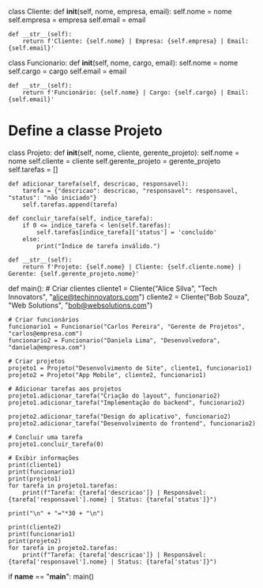 
class Cliente:
    def __init__(self, nome, empresa, email):
        self.nome = nome
        self.empresa = empresa
        self.email = email

    def __str__(self):
        return f'Cliente: {self.nome} | Empresa: {self.empresa} | Email: {self.email}'


class Funcionario:
    def __init__(self, nome, cargo, email):
        self.nome = nome
        self.cargo = cargo
        self.email = email

    def __str__(self):
        return f'Funcionário: {self.nome} | Cargo: {self.cargo} | Email: {self.email}'

# Define a classe Projeto
class Projeto:
    def __init__(self, nome, cliente, gerente_projeto):
        self.nome = nome
        self.cliente = cliente
        self.gerente_projeto = gerente_projeto
        self.tarefas = []

    def adicionar_tarefa(self, descricao, responsavel):
        tarefa = {"descricao": descricao, "responsavel": responsavel, "status": "não iniciado"}
        self.tarefas.append(tarefa)

    def concluir_tarefa(self, indice_tarefa):
        if 0 <= indice_tarefa < len(self.tarefas):
            self.tarefas[indice_tarefa]['status'] = 'concluído'
        else:
            print("Índice de tarefa inválido.")

    def __str__(self):
        return f'Projeto: {self.nome} | Cliente: {self.cliente.nome} | Gerente: {self.gerente_projeto.nome}'


def main():
    # Criar clientes
    cliente1 = Cliente("Alice Silva", "Tech Innovators", "alice@techinnovators.com")
    cliente2 = Cliente("Bob Souza", "Web Solutions", "bob@websolutions.com")

    # Criar funcionários
    funcionario1 = Funcionario("Carlos Pereira", "Gerente de Projetos", "carlos@empresa.com")
    funcionario2 = Funcionario("Daniela Lima", "Desenvolvedora", "daniela@empresa.com")

    # Criar projetos
    projeto1 = Projeto("Desenvolvimento de Site", cliente1, funcionario1)
    projeto2 = Projeto("App Mobile", cliente2, funcionario1)

    # Adicionar tarefas aos projetos
    projeto1.adicionar_tarefa("Criação do layout", funcionario2)
    projeto1.adicionar_tarefa("Implementação do backend", funcionario2)

    projeto2.adicionar_tarefa("Design do aplicativo", funcionario2)
    projeto2.adicionar_tarefa("Desenvolvimento do frontend", funcionario2)

    # Concluir uma tarefa
    projeto1.concluir_tarefa(0)

    # Exibir informações
    print(cliente1)
    print(funcionario1)
    print(projeto1)
    for tarefa in projeto1.tarefas:
        print(f"Tarefa: {tarefa['descricao']} | Responsável: {tarefa['responsavel'].nome} | Status: {tarefa['status']}")
    
    print("\n" + "="*30 + "\n")

    print(cliente2)
    print(funcionario1)
    print(projeto2)
    for tarefa in projeto2.tarefas:
        print(f"Tarefa: {tarefa['descricao']} | Responsável: {tarefa['responsavel'].nome} | Status: {tarefa['status']}")

if __name__ == "__main__":
    main()
